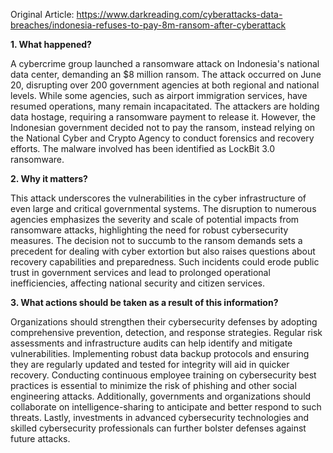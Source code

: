 Original Article: https://www.darkreading.com/cyberattacks-data-breaches/indonesia-refuses-to-pay-8m-ransom-after-cyberattack

**1. What happened?**

A cybercrime group launched a ransomware attack on Indonesia's national data center, demanding an $8 million ransom. The attack occurred on June 20, disrupting over 200 government agencies at both regional and national levels. While some agencies, such as airport immigration services, have resumed operations, many remain incapacitated. The attackers are holding data hostage, requiring a ransomware payment to release it. However, the Indonesian government decided not to pay the ransom, instead relying on the National Cyber and Crypto Agency to conduct forensics and recovery efforts. The malware involved has been identified as LockBit 3.0 ransomware.

**2. Why it matters?**

This attack underscores the vulnerabilities in the cyber infrastructure of even large and critical governmental systems. The disruption to numerous agencies emphasizes the severity and scale of potential impacts from ransomware attacks, highlighting the need for robust cybersecurity measures. The decision not to succumb to the ransom demands sets a precedent for dealing with cyber extortion but also raises questions about recovery capabilities and preparedness. Such incidents could erode public trust in government services and lead to prolonged operational inefficiencies, affecting national security and citizen services.

**3. What actions should be taken as a result of this information?**

Organizations should strengthen their cybersecurity defenses by adopting comprehensive prevention, detection, and response strategies. Regular risk assessments and infrastructure audits can help identify and mitigate vulnerabilities. Implementing robust data backup protocols and ensuring they are regularly updated and tested for integrity will aid in quicker recovery. Conducting continuous employee training on cybersecurity best practices is essential to minimize the risk of phishing and other social engineering attacks. Additionally, governments and organizations should collaborate on intelligence-sharing to anticipate and better respond to such threats. Lastly, investments in advanced cybersecurity technologies and skilled cybersecurity professionals can further bolster defenses against future attacks.